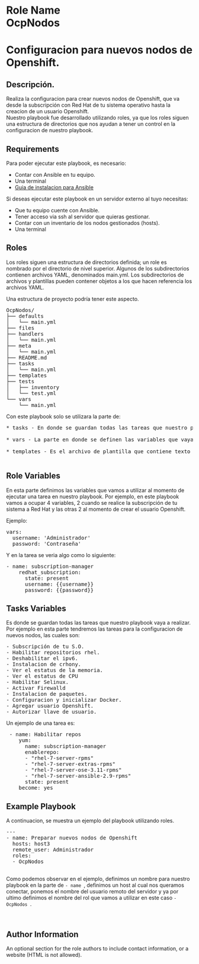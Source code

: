Role Name<br>
OcpNodos
=========
# Configuracion para nuevos nodos de Openshift.
Descripción.
-
<p>
Realiza la configuracion para crear nuevos nodos de Openshift,
que va desde la subscripción con Red Hat de tu sistema operativo 
hasta la creacion de un usuario Openshift.<br>
Nuestro playbook fue desarrollado utilizando roles, ya que los roles
siguen una estructura de directorios que nos ayudan a tener un control
en la configuracion de nuestro playbook.
</p>


Requirements
------------
Para poder ejecutar este playbook, es necesario: <br>
- Contar con Ansible en tu equipo.<br>
- Una terminal <br>
- [Guia de instalacion para Ansible](https://docs.ansible.com/ansible/latest/installation_guide/intro_installation.html) 

Si deseas ejecutar este playbook en un servidor externo al tuyo
necesitas: <br>
- Que tu equipo cuente con Ansible.<br>
- Tener acceso via ssh al servidor que quieras gestionar.<br>
- Contar con un inventario de los nodos gestionados (hosts).<br>
- Una terminal<br>


Roles
----------------
<p>
Los roles siguen una estructura de directorios definida; un role es nombrado por el directorio de nivel superior. 
Algunos de los subdirectorios contienen archivos YAML, denominados main.yml. 
Los subdirectorios de archivos y plantillas pueden contener objetos a los que hacen referencia los archivos YAML.

Una estructura de proyecto podría tener este aspecto.
<pre>
OcpNodos/
├── defaults
│   └── main.yml
├── files
├── handlers
│   └── main.yml
├── meta
│   └── main.yml
├── README.md
├── tasks
│   └── main.yml
├── templates
├── tests
│   ├── inventory
│   └── test.yml
└── vars
    └── main.yml
</pre>
<p> Con este playbook solo se utilizara la parte de:
<pre>
* tasks - En donde se guardan todas las tareas que nuestro playbook vaya a realizar.<br>
* vars - La parte en donde se definen las variables que vaya a utilizar nuestro playbook.<br>
* templates - Es el archivo de plantilla que contiene texto básico que se copiará más adelante, en este caso contiene los archivos de configuracion de Docker. <br>
</pre>
</p>

Role Variables
--------------
<p>
En esta parte definimos las variables que vamos a utilizar al 
momento de ejecutar una tarea en nuestro playbook.
Por ejemplo, en este playbook vamos a ocupar 4 variables, 2 cuando se realice
la subscripción de tu sistema a Red Hat y las otras 2 al 
momento de crear el usuario Openshift.</p>
Ejemplo:
<pre>
vars:
  username: 'Administrador'
  password: 'Contraseña'
</pre>

Y en la tarea se veria algo como lo siguiente:
<pre>
- name: subscription-manager
    redhat_subscription:
      state: present
      username: {{username}}
      password: {{password}}
</pre>

Tasks Variables
--------------
<p>
Es donde se guardan todas las tareas que nuestro playbook vaya a realizar.<br>
Por ejemplo en esta parte tendremos las tareas para la configuracion de nuevos nodos, las cuales son:<br>
</p>
<pre>
- Subscripción de tu S.O.
- Habilitar repositorios rhel.
- Deshabilitar el ipv6.
- Instalacion de crhony.
- Ver el estatus de la memoria.
- Ver el estatus de CPU
- Habilitar Selinux.
- Activar Firewalld
- Instalacion de paquetes.
- Configuracion y inicializar Docker.
- Agregar usuario Openshift.
- Autorizar llave de usuario.
</pre>
<p>
Un ejemplo de una tarea es:
</p>
<pre>
 - name: Habilitar repos
    yum:
      name: subscription-manager
      enablerepo:
      - "rhel-7-server-rpms"
      - "rhel-7-server-extras-rpms"
      - "rhel-7-server-ose-3.11-rpms"
      - "rhel-7-server-ansible-2.9-rpms"
      state: present
    become: yes
</pre>


Example Playbook
----------------
A continuacion, se muestra un ejemplo del playbook utilizando roles.<br>
<pre>
---
- name: Preparar nuevos nodos de Openshift
  hosts: host3
  remote_user: Administrador
  roles:
  - OcpNodos

</pre>
<p> Como podemos observar en el ejemplo, definimos un nombre para nuestro playbook
en la parte de <code>- name </code>, definimos un host al cual nos queramos conectar,
ponemos el nombre del usuario remoto del servidor y ya por ultimo definimos el nombre
del rol que vamos a utilizar en este caso <code>- OcpNodos </code>.<p><br>

Author Information
------------------

An optional section for the role authors to include contact information, or a website (HTML is not allowed).


